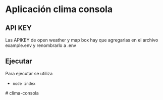 # Aplicación clima consola

## API KEY

Las APIKEY de open weather y map box hay que agregarlas en el 
archivo example.env y renombrarlo a .env

## Ejecutar

Para ejecutar se utiliza 

- `node index`

#   c l i m a - c o n s o l a  
 